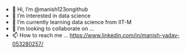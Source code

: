 - 👋 Hi, I’m @manish123ongithub
- 👀 I’m interested in data science 
- 🌱 I’m currently learning data science from IIT-M
- 💞️ I’m looking to collaborate on ...
- 📫 How to reach me ... https://www.linkedin.com/in/manish-yadav-053280257/

<!---
manish123ongithub/manish123ongithub is a ✨ special ✨ repository because its `README.md` (this file) appears on your GitHub profile.
You can click the Preview link to take a look at your changes.
--->

